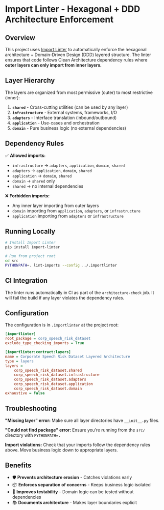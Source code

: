 # Import Linter - Hexagonal + DDD Architecture Enforcement

## Overview

This project uses [Import Linter](https://github.com/seddonym/import-linter) to automatically enforce the hexagonal architecture + Domain-Driven Design (DDD) layered structure. The linter ensures that code follows Clean Architecture dependency rules where **outer layers can only import from inner layers**.

## Layer Hierarchy

The layers are organized from most permissive (outer) to most restrictive (inner):

1. **`shared`** - Cross-cutting utilities (can be used by any layer)
2. **`infrastructure`** - External systems, frameworks, I/O
3. **`adapters`** - Interface translation (inbound/outbound)
4. **`application`** - Use-cases and orchestration
5. **`domain`** - Pure business logic (no external dependencies)

## Dependency Rules

✅ **Allowed imports:**
- `infrastructure` → `adapters`, `application`, `domain`, `shared`
- `adapters` → `application`, `domain`, `shared`
- `application` → `domain`, `shared`
- `domain` → `shared` only
- `shared` → no internal dependencies

❌ **Forbidden imports:**
- Any inner layer importing from outer layers
- `domain` importing from `application`, `adapters`, or `infrastructure`
- `application` importing from `adapters` or `infrastructure`

## Running Locally

```bash
# Install Import Linter
pip install import-linter

# Run from project root
cd src
PYTHONPATH=. lint-imports --config ../.importlinter
```

## CI Integration

The linter runs automatically in CI as part of the `architecture-check` job. It will fail the build if any layer violates the dependency rules.

## Configuration

The configuration is in `.importlinter` at the project root:

```ini
[importlinter]
root_package = corp_speech_risk_dataset
exclude_type_checking_imports = True

[importlinter:contract:layers]
name = Corporate Speech Risk Dataset Layered Architecture
type = layers
layers =
    corp_speech_risk_dataset.shared
    corp_speech_risk_dataset.infrastructure
    corp_speech_risk_dataset.adapters
    corp_speech_risk_dataset.application
    corp_speech_risk_dataset.domain
exhaustive = False
```

## Troubleshooting

**"Missing layer" error:** Make sure all layer directories have `__init__.py` files.

**"Could not find package" error:** Ensure you're running from the `src/` directory with `PYTHONPATH=.`

**Import violations:** Check that your imports follow the dependency rules above. Move business logic down to appropriate layers.

## Benefits

- 🛡️ **Prevents architecture erosion** - Catches violations early
- 📦 **Enforces separation of concerns** - Keeps business logic isolated
- 🧪 **Improves testability** - Domain logic can be tested without dependencies
- 📚 **Documents architecture** - Makes layer boundaries explicit
